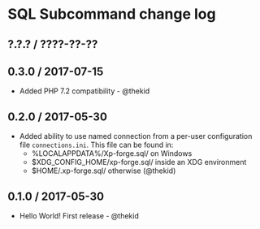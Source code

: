 SQL Subcommand change log
=========================

## ?.?.? / ????-??-??

## 0.3.0 / 2017-07-15

* Added PHP 7.2 compatibility - @thekid

## 0.2.0 / 2017-05-30

* Added ability to use named connection from a per-user configuration
  file `connections.ini`. This file can be found in:
  - %LOCALAPPDATA%/Xp-forge.sql/ on Windows
  - $XDG_CONFIG_HOME/xp-forge.sql/ inside an XDG environment
  - $HOME/.xp-forge.sql/ otherwise
  (@thekid)

## 0.1.0 / 2017-05-30

* Hello World! First release - @thekid